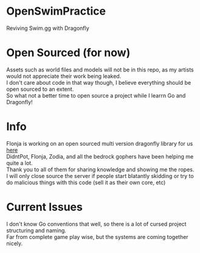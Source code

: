# OpenSwimPractice
Reviving Swim.gg with Dragonfly
# Open Sourced (for now)
Assets such as world files and models will not be in this repo, as my artists would not appreciate their work being leaked.
<br>
I don't care about code in that way though, I believe everything should be open sourced to an extent. 
<br>
So what not a better time to open source a project while I learrn Go and Dragonfly!
# Info
Flonja is working on an open sourced multi version dragonfly library for us [here](https://github.com/Flonja/multiversion)
<br>
DidntPot, Flonja, Zodia, and all the bedrock gophers have been helping me quite a lot. 
<br>
Thank you to all of them for sharing knowledge and showing me the ropes.
<br>
I will only close source the server if people start blatantly skidding or try to do malicious things with this code (sell it as their own core, etc)
# Current Issues
I don't know Go conventions that well, so there is a lot of cursed project structuring and naming.
<br>
Far from complete game play wise, but the systems are coming together nicely.
